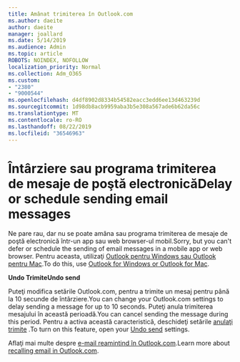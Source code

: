 ```yaml
---
title: Amânat trimiterea în Outlook.com
ms.author: daeite
author: daeite
manager: joallard
ms.date: 5/14/2019
ms.audience: Admin
ms.topic: article
ROBOTS: NOINDEX, NOFOLLOW
localization_priority: Normal
ms.collection: Adm_O365
ms.custom:
- "2380"
- "9000544"
ms.openlocfilehash: d4df8902d8334b54582eacc3edd6ee13d463239d
ms.sourcegitcommit: 1d98db8acb9959aba3b5e308a567ade6b62da56c
ms.translationtype: MT
ms.contentlocale: ro-RO
ms.lasthandoff: 08/22/2019
ms.locfileid: "36546963"
---
```

# <a name="delay-or-schedule-sending-email-messages"></a><span data-ttu-id="e08c0-102">Întârziere sau programa trimiterea de mesaje de poştă electronică</span><span class="sxs-lookup"><span data-stu-id="e08c0-102">Delay or schedule sending email messages</span></span>

<span data-ttu-id="e08c0-103">Ne pare rau, dar nu se poate amâna sau programa trimiterea de mesaje de poştă electronică într-un app sau web browser-ul mobil.</span><span class="sxs-lookup"><span data-stu-id="e08c0-103">Sorry, but you can't defer or schedule the sending of email messages in a mobile app or web browser.</span></span> <span data-ttu-id="e08c0-104">Pentru aceasta, utilizaţi [Outlook pentru Windows sau Outlook pentru Mac](https://products.office.com/outlook/email-and-calendar-software-microsoft-outlook).</span><span class="sxs-lookup"><span data-stu-id="e08c0-104">To do this, use [Outlook for Windows or Outlook for Mac](https://products.office.com/outlook/email-and-calendar-software-microsoft-outlook).</span></span>

<span data-ttu-id="e08c0-105">**Undo Trimite**</span><span class="sxs-lookup"><span data-stu-id="e08c0-105">**Undo send**</span></span>

<span data-ttu-id="e08c0-106">Puteţi modifica setările Outlook.com, pentru a trimite un mesaj pentru până la 10 secunde de întârziere.</span><span class="sxs-lookup"><span data-stu-id="e08c0-106">You can change your Outlook.com settings to delay sending a message for up to 10 seconds.</span></span> <span data-ttu-id="e08c0-107">Puteţi anula trimiterea mesajului în această perioadă.</span><span class="sxs-lookup"><span data-stu-id="e08c0-107">You can cancel sending the message during this period.</span></span> <span data-ttu-id="e08c0-108">Pentru a activa această caracteristică, deschideţi setările [anulaţi trimite](https://outlook.live.com/mail/options/mail/messageContent/undoSend) .</span><span class="sxs-lookup"><span data-stu-id="e08c0-108">To turn on this feature, open your [Undo send](https://outlook.live.com/mail/options/mail/messageContent/undoSend) settings.</span></span>

<span data-ttu-id="e08c0-109">Aflaţi mai multe despre [e-mail reamintind în Outlook.com](https://support.office.com/article/c069ddde-5282-4085-8f4c-d7b133324f8a?wt.mc_id=Office_Outlook_com_Alchemy).</span><span class="sxs-lookup"><span data-stu-id="e08c0-109">Learn more about [recalling email in Outlook.com](https://support.office.com/article/c069ddde-5282-4085-8f4c-d7b133324f8a?wt.mc_id=Office_Outlook_com_Alchemy).</span></span>